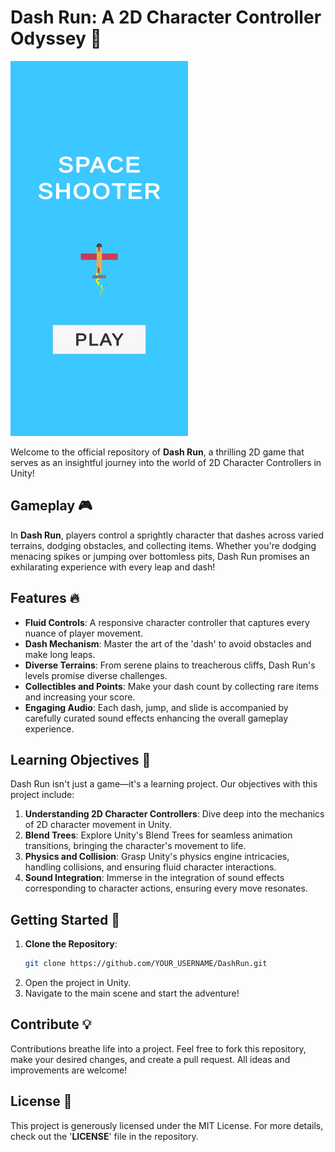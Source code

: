 # Dash Run: A 2D Character Controller Odyssey 🚀

<img src="https://github.com/iydebu/Space-Invader-3000/blob/main/Snapshot.PNG" alt="Gameplay Screenshot" height="600"/>

Welcome to the official repository of **Dash Run**, a thrilling 2D game that serves as an insightful journey into the world of 2D Character Controllers in Unity!

## Gameplay 🎮

In **Dash Run**, players control a sprightly character that dashes across varied terrains, dodging obstacles, and collecting items. Whether you're dodging menacing spikes or jumping over bottomless pits, Dash Run promises an exhilarating experience with every leap and dash!

## Features 🔥

- **Fluid Controls**: A responsive character controller that captures every nuance of player movement.
- **Dash Mechanism**: Master the art of the 'dash' to avoid obstacles and make long leaps.
- **Diverse Terrains**: From serene plains to treacherous cliffs, Dash Run's levels promise diverse challenges.
- **Collectibles and Points**: Make your dash count by collecting rare items and increasing your score.
- **Engaging Audio**: Each dash, jump, and slide is accompanied by carefully curated sound effects enhancing the overall gameplay experience.

## Learning Objectives 📘

Dash Run isn't just a game—it's a learning project. Our objectives with this project include:

1. **Understanding 2D Character Controllers**: Dive deep into the mechanics of 2D character movement in Unity.
2. **Blend Trees**: Explore Unity's Blend Trees for seamless animation transitions, bringing the character's movement to life.
3. **Physics and Collision**: Grasp Unity's physics engine intricacies, handling collisions, and ensuring fluid character interactions.
4. **Sound Integration**: Immerse in the integration of sound effects corresponding to character actions, ensuring every move resonates.

## Getting Started 🚀

1. **Clone the Repository**:
   ```bash
   git clone https://github.com/YOUR_USERNAME/DashRun.git
   ```
2. Open the project in Unity.
3. Navigate to the main scene and start the adventure!

## Contribute 💡
Contributions breathe life into a project. Feel free to fork this repository, make your desired changes, and create a pull request. All ideas and improvements are welcome!

## License 📝
This project is generously licensed under the MIT License. For more details, check out the '**LICENSE**' file in the repository.
